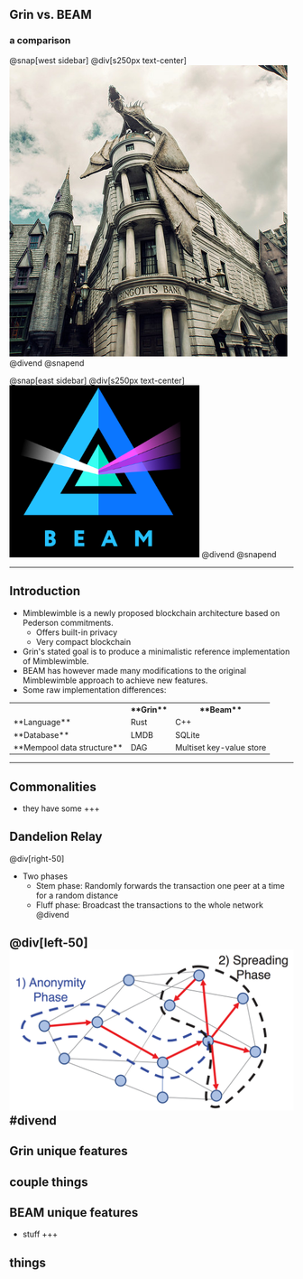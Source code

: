 



## Grin vs. BEAM
### a comparison


@snap[west sidebar]
@div[s250px text-center]
![Gringots](https://github.com/tari-labs/tari-university/raw/grin-beam/src/protocols/grin-beam-comparison/sources/gringots.png)
@divend
@snapend


@snap[east sidebar]
@div[s250px text-center]
![BEAM](https://github.com/tari-labs/tari-university/raw/grin-beam/src/protocols/grin-beam-comparison/sources/beam.png)
@divend
@snapend

---
## Introduction

- Mimblewimble is a newly proposed blockchain architecture based on Pederson commitments.
    - Offers built-in privacy
    - Very compact blockchain   
- Grin's stated goal is to produce a minimalistic reference implementation of Mimblewimble.
- BEAM has however made many modifications to the original Mimblewimble approach to achieve new features.
- Some raw implementation differences:
<table>
  <tr>
    <th></th>
    <th>**Grin**</th>
    <th>**Beam**</th>
  </tr>
  <tr>
    <td>**Language**</td>
    <td>Rust</td>
    <td>C++</td>
  </tr>
  <tr>
    <td>**Database**</td>
    <td>LMDB</td>
    <td>SQLite</td>
  </tr>
  <tr>
    <td>**Mempool data structure**</td>
    <td>DAG</td>
    <td>Multiset key-value store</td>
  </tr>
</table>

---
## Commonalities
- they have some 
+++

## Dandelion Relay
@div[right-50]
- Two phases
    - Stem phase: Randomly forwards the transaction one peer at a time for a random distance
    - Fluff phase: Broadcast the transactions to the whole network
@divend

@div[left-50]
![Dandelion Relay](https://github.com/tari-labs/tari-university/raw/grin-beam/src/protocols/grin-beam-comparison/sources/dandelion-stem-fluff.png)
#divend
---
## Grin unique features
couple things
---
## BEAM unique features
- stuff
+++
## things

